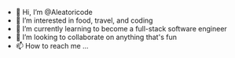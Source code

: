- 👋 Hi, I’m @Aleatoricode
- 👀 I’m interested in food, travel, and coding
- 🌱 I’m currently learning to become a full-stack software engineer
- 💞️ I’m looking to collaborate on anything that's fun
- 📫 How to reach me ...

<!---
Aleatoricode/Aleatoricode is a ✨ special ✨ repository because its `README.md` (this file) appears on your GitHub profile.
You can click the Preview link to take a look at your changes.
--->
